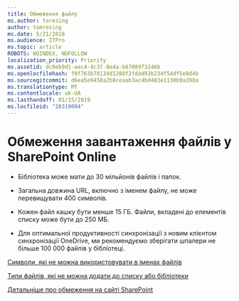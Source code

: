 ```yaml
---
title: Обмеження файлу
ms.author: toresing
author: tomresing
ms.date: 5/21/2018
ms.audience: ITPro
ms.topic: article
ROBOTS: NOINDEX, NOFOLLOW
localization_priority: Priority
ms.assetid: dc0eb9d1-aec4-4c37-8e4a-b67089f3246b
ms.openlocfilehash: f8f763b78134d1288f2fdad93b234f54df5e8d4b
ms.sourcegitcommit: d6ea5e9458a2b8ceaab3ac4bd483e1130b9a398a
ms.translationtype: MT
ms.contentlocale: uk-UA
ms.lasthandoff: 01/15/2019
ms.locfileid: "28319094"
---
```

# <a name="file-upload-limits-in-sharepoint-online"></a>Обмеження завантаження файлів у SharePoint Online

- Бібліотека може мати до 30 мільйонів файлів і папок.
    
- Загальна довжина URL, включно з іменем файлу, не може перевищувати 400 символів.
    
- Кожен файл кашку бути менше 15 ГБ. Файли, вкладені до елементів списку може бути до 250 МБ.
    
- Для оптимальної продуктивності синхронізації з новим клієнтом синхронізації OneDrive, ми рекомендуємо зберігати шпалери не більше 100 000 файлів у бібліотеці. 
    
[Символи, які не можна використовувати в іменах файлів](https://go.microsoft.com/fwlink/?linkid=866430)
  
[Типи файлів, які не можна додати до списку або бібліотеки](https://go.microsoft.com/fwlink/?linkid=273757)
  
[Детальніше про обмеження на сайті SharePoint](https://go.microsoft.com/fwlink/?linkid=271273)
  

